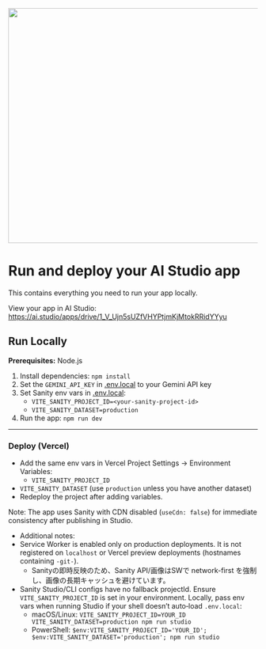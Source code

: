 <div align="center">
<img width="1200" height="475" alt="GHBanner" src="https://github.com/user-attachments/assets/0aa67016-6eaf-458a-adb2-6e31a0763ed6" />
</div>

# Run and deploy your AI Studio app

This contains everything you need to run your app locally.

View your app in AI Studio: https://ai.studio/apps/drive/1_V_Ujn5sUZfVHYPtjmKjMtokRRidYYyu

## Run Locally

**Prerequisites:**  Node.js


1. Install dependencies:
   `npm install`
2. Set the `GEMINI_API_KEY` in [.env.local](.env.local) to your Gemini API key
3. Set Sanity env vars in [.env.local](.env.local):
   - `VITE_SANITY_PROJECT_ID=<your-sanity-project-id>`
   - `VITE_SANITY_DATASET=production`
3. Run the app:
   `npm run dev`


---

### Deploy (Vercel)

- Add the same env vars in Vercel Project Settings → Environment Variables:
  - `VITE_SANITY_PROJECT_ID`
 - `VITE_SANITY_DATASET` (use `production` unless you have another dataset)
- Redeploy the project after adding variables.

Note: The app uses Sanity with CDN disabled (`useCdn: false`) for immediate consistency after publishing in Studio.

- Additional notes:
- Service Worker is enabled only on production deployments. It is not registered on `localhost` or Vercel preview deployments (hostnames containing `-git-`).
  - Sanityの即時反映のため、Sanity API/画像はSWで network-first を強制し、画像の長期キャッシュを避けています。
 - Sanity Studio/CLI configs have no fallback projectId. Ensure `VITE_SANITY_PROJECT_ID` is set in your environment. Locally, pass env vars when running Studio if your shell doesn’t auto‑load `.env.local`:
   - macOS/Linux: `VITE_SANITY_PROJECT_ID=YOUR_ID VITE_SANITY_DATASET=production npm run studio`
   - PowerShell: `$env:VITE_SANITY_PROJECT_ID='YOUR_ID'; $env:VITE_SANITY_DATASET='production'; npm run studio`
